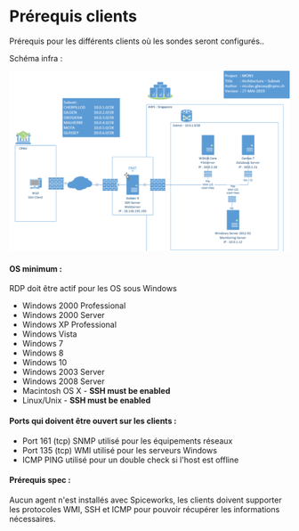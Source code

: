 # Prérequis clients

Prérequis pour les différents clients où les sondes seront configurés..

Schéma infra : 

![](.gitbook/assets/image%20%2824%29.png)

#### OS minimum :

RDP doit être actif pour les OS sous Windows

* Windows 2000 Professional
* Windows 2000 Server
* Windows XP Professional
* Windows Vista
* Windows 7
* Windows 8
* Windows 10
* Windows 2003 Server
* Windows 2008 Server
* Macintosh OS X - **SSH must be enabled**
* Linux/Unix - **SSH must be enabled**

#### Ports qui doivent être ouvert sur les clients :

* Port 161 \(tcp\) SNMP utilisé pour les équipements réseaux
* Port 135 \(tcp\) WMI utilisé pour les serveurs Windows
* ICMP PING utilisé pour un double check si l'host est offline

#### Prérequis spec : 

Aucun agent n'est installés avec Spiceworks, les clients doivent supporter les protocoles WMI, SSH et ICMP pour pouvoir récupérer les informations nécessaires. 







